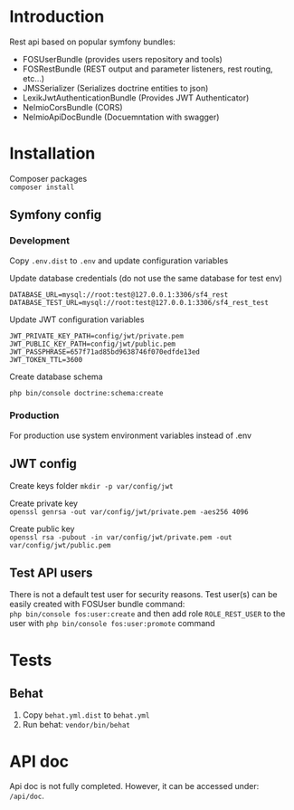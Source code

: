 # Introduction

Rest api based on popular symfony bundles:
- FOSUserBundle (provides users repository and tools)
- FOSRestBundle (REST output and parameter listeners, rest routing, etc...)
- JMSSerializer (Serializes doctrine entities to json)
- LexikJwtAuthenticationBundle (Provides JWT Authenticator)
- NelmioCorsBundle (CORS)
- NelmioApiDocBundle (Docuemntation with swagger)


# Installation

Composer packages  
`composer install`

## Symfony config
### Development
Copy `.env.dist` to `.env` and update configuration variables

Update database credentials (do not use the same database for test env)
````
DATABASE_URL=mysql://root:test@127.0.0.1:3306/sf4_rest
DATABASE_TEST_URL=mysql://root:test@127.0.0.1:3306/sf4_rest_test
```` 

Update JWT configuration variables
````
JWT_PRIVATE_KEY_PATH=config/jwt/private.pem
JWT_PUBLIC_KEY_PATH=config/jwt/public.pem
JWT_PASSPHRASE=657f71ad85bd9638746f070edfde13ed
JWT_TOKEN_TTL=3600
```` 

Create database schema
````
php bin/console doctrine:schema:create
````

### Production
For production use system environment variables instead of .env  

## JWT config
Create keys folder `mkdir -p var/config/jwt`

Create private key  
`openssl genrsa -out var/config/jwt/private.pem -aes256 4096`

Create public key  
`openssl rsa -pubout -in var/config/jwt/private.pem -out var/config/jwt/public.pem`

## Test API users
There is not a default test user for security reasons. Test user(s) can be easily created with FOSUser bundle command:  
`php bin/console fos:user:create` and then add role `ROLE_REST_USER` to the user with `php bin/console fos:user:promote` command 


# Tests

## Behat
1. Copy `behat.yml.dist` to `behat.yml` 
2. Run behat: `vendor/bin/behat`

# API doc 
Api doc is not fully completed. However, it can be accessed under: `/api/doc`.
